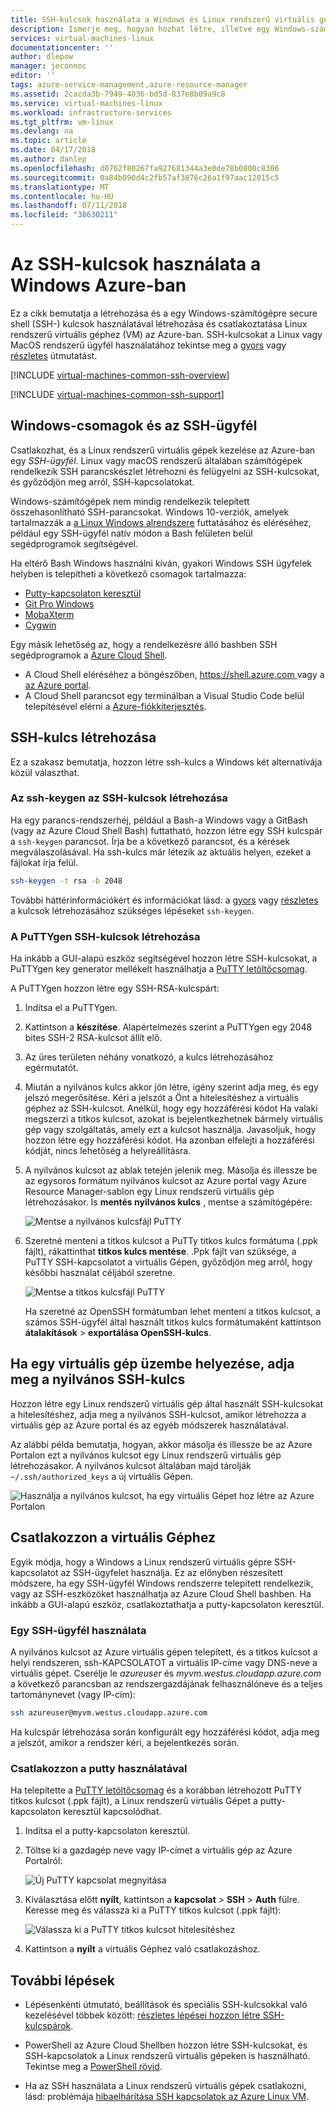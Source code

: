 ```yaml
---
title: SSH-kulcsok használata a Windows és Linux rendszerű virtuális gépekhez |} A Microsoft Docs
description: Ismerje meg, hogyan hozhat létre, illetve egy Windows-számítógép SSH-kulcsok használatával csatlakozhat az Azure-ban Linux rendszerű virtuális gép.
services: virtual-machines-linux
documentationcenter: ''
author: dlepow
manager: jeconnoc
editor: ''
tags: azure-service-management,azure-resource-manager
ms.assetid: 2cacda3b-7949-4036-bd5d-837e8b09a9c8
ms.service: virtual-machines-linux
ms.workload: infrastructure-services
ms.tgt_pltfrm: vm-linux
ms.devlang: na
ms.topic: article
ms.date: 04/17/2018
ms.author: danlep
ms.openlocfilehash: d0762f80267fa927681344a3e0de78b0800c8306
ms.sourcegitcommit: 0a84b090d4c2fb57af3876c26a1f97aac12015c5
ms.translationtype: MT
ms.contentlocale: hu-HU
ms.lasthandoff: 07/11/2018
ms.locfileid: "38630211"
---
```

# <a name="how-to-use-ssh-keys-with-windows-on-azure"></a>Az SSH-kulcsok használata a Windows Azure-ban

Ez a cikk bemutatja a létrehozása és a egy Windows-számítógépre secure shell (SSH-) kulcsok használatával létrehozása és csatlakoztatása Linux rendszerű virtuális géphez (VM) az Azure-ban. SSH-kulcsokat a Linux vagy MacOS rendszerű ügyfél használatához tekintse meg a [gyors](mac-create-ssh-keys.md) vagy [részletes](create-ssh-keys-detailed.md) útmutatást.

[!INCLUDE [virtual-machines-common-ssh-overview](../../../includes/virtual-machines-common-ssh-overview.md)]

[!INCLUDE [virtual-machines-common-ssh-support](../../../includes/virtual-machines-common-ssh-support.md)]

## <a name="windows-packages-and-ssh-clients"></a>Windows-csomagok és az SSH-ügyfél
Csatlakozhat, és a Linux rendszerű virtuális gépek kezelése az Azure-ban egy *SSH-ügyfél*. Linux vagy macOS rendszerű általában számítógépek rendelkezik SSH parancskészlet létrehozni és felügyelni az SSH-kulcsokat, és győződjön meg arról, SSH-kapcsolatokat. 

Windows-számítógépek nem mindig rendelkezik telepített összehasonlítható SSH-parancsokat. Windows 10-verziók, amelyek tartalmazzák a [a Linux Windows alrendszere](https://docs.microsoft.com/windows/wsl/about) futtatásához és eléréséhez, például egy SSH-ügyfél natív módon a Bash felületen belül segédprogramok segítségével. 

Ha eltérő Bash Windows használni kíván, gyakori Windows SSH ügyfelek helyben is telepítheti a következő csomagok tartalmazza:

* [Putty-kapcsolaton keresztül](http://www.chiark.greenend.org.uk/~sgtatham/putty/)
* [Git Pro Windows](https://git-for-windows.github.io/)
* [MobaXterm](http://mobaxterm.mobatek.net/)
* [Cygwin](https://cygwin.com/)

Egy másik lehetőség az, hogy a rendelkezésre álló bashben SSH segédprogramok a [Azure Cloud Shell](../../cloud-shell/overview.md). 

* A Cloud Shell eléréséhez a böngészőben, [ https://shell.azure.com ](https://shell.azure.com) vagy a [az Azure portal](https://portal.azure.com). 
* A Cloud Shell parancsot egy terminálban a Visual Studio Code belül telepítésével elérni a [Azure-fiókkiterjesztés](https://marketplace.visualstudio.com/items?itemName=ms-vscode.azure-account).

## <a name="create-an-ssh-key-pair"></a>SSH-kulcs létrehozása
Ez a szakasz bemutatja, hozzon létre ssh-kulcs a Windows két alternatívája közül választhat.

### <a name="create-ssh-keys-with-ssh-keygen"></a>Az ssh-keygen az SSH-kulcsok létrehozása

Ha egy parancs-rendszerhéj, például a Bash-a Windows vagy a GitBash (vagy az Azure Cloud Shell Bash) futtatható, hozzon létre egy SSH kulcspár a `ssh-keygen` parancsot. Írja be a következő parancsot, és a kérések megválaszolásával. Ha ssh-kulcs már létezik az aktuális helyen, ezeket a fájlokat írja felül. 

```bash
ssh-keygen -t rsa -b 2048
```

További háttérinformációkért és információkat lásd: a [gyors](mac-create-ssh-keys.md) vagy [részletes](create-ssh-keys-detailed.md) a kulcsok létrehozásához szükséges lépéseket `ssh-keygen`.

### <a name="create-ssh-keys-with-puttygen"></a>A PuTTYgen SSH-kulcsok létrehozása

Ha inkább a GUI-alapú eszköz segítségével hozzon létre SSH-kulcsokat, a PuTTYgen key generator mellékelt használhatja a [PuTTY letöltőcsomag](http://www.chiark.greenend.org.uk/~sgtatham/putty/download.html). 

A PuTTYgen hozzon létre egy SSH-RSA-kulcspárt:

1. Indítsa el a PuTTYgen.

2. Kattintson a **készítése**. Alapértelmezés szerint a PuTTYgen egy 2048 bites SSH-2 RSA-kulcsot állít elő.

4. Az üres területen néhány vonatkozó, a kulcs létrehozásához egérmutatót.

5. Miután a nyilvános kulcs akkor jön létre, igény szerint adja meg, és egy jelszó megerősítése. Kéri a jelszót a Önt a hitelesítéshez a virtuális géphez az SSH-kulcsot. Anélkül, hogy egy hozzáférési kódot Ha valaki megszerzi a titkos kulcsot, azokat is bejelentkezhetnek bármely virtuális gép vagy szolgáltatás, amely ezt a kulcsot használja. Javasoljuk, hogy hozzon létre egy hozzáférési kódot. Ha azonban elfelejti a hozzáférési kódját, nincs lehetőség a helyreállításra.

6. A nyilvános kulcsot az ablak tetején jelenik meg. Másolja és illessze be az egysoros formátum nyilvános kulcsot az Azure portal vagy Azure Resource Manager-sablon egy Linux rendszerű virtuális gép létrehozásakor. Is **mentés nyilvános kulcs** , mentse a számítógépére:

    ![Mentse a nyilvános kulcsfájl PuTTY](./media/ssh-from-windows/save-public-key.png)

7. Szeretné menteni a titkos kulcsot a PuTTy titkos kulcs formátuma (.ppk fájlt), rákattinthat **titkos kulcs mentése**. .Ppk fájlt van szüksége, a PuTTY SSH-kapcsolatot a virtuális Gépen, győződjön meg arról, hogy későbbi használat céljából szeretne.

    ![Mentse a titkos kulcsfájl PuTTY](./media/ssh-from-windows/save-ppk-file.png)

    Ha szeretné az OpenSSH formátumban lehet menteni a titkos kulcsot, a számos SSH-ügyfél által használt titkos kulcs formátumaként kattintson **átalakítások** > **exportálása OpenSSH-kulcs**.

## <a name="provide-ssh-public-key-when-deploying-a-vm"></a>Ha egy virtuális gép üzembe helyezése, adja meg a nyilvános SSH-kulcs

Hozzon létre egy Linux rendszerű virtuális gép által használt SSH-kulcsokat a hitelesítéshez, adja meg a nyilvános SSH-kulcsot, amikor létrehozza a virtuális gép az Azure portal és az egyéb módszerek használatával.

Az alábbi példa bemutatja, hogyan, akkor másolja és illessze be az Azure Portalon ezt a nyilvános kulcsot egy Linux rendszerű virtuális gép létrehozásakor. A nyilvános kulcsot általában majd tárolják `~/.ssh/authorized_keys` a új virtuális Gépen.

   ![Használja a nyilvános kulcsot, ha egy virtuális Gépet hoz létre az Azure Portalon](./media/ssh-from-windows/use-public-key-azure-portal.png)


## <a name="connect-to-your-vm"></a>Csatlakozzon a virtuális Géphez

Egyik módja, hogy a Windows a Linux rendszerű virtuális gépre SSH-kapcsolatot az SSH-ügyfelet használja. Ez az előnyben részesített módszere, ha egy SSH-ügyfél Windows rendszerre telepített rendelkezik, vagy az SSH-eszközöket használhatja az Azure Cloud Shell bashben. Ha inkább a GUI-alapú eszköz, csatlakoztathatja a putty-kapcsolaton keresztül.  

### <a name="use-an-ssh-client"></a>Egy SSH-ügyfél használata
A nyilvános kulcsot az Azure virtuális gépen telepített, és a titkos kulcsot a helyi rendszeren, ssh-KAPCSOLATOT a virtuális IP-címe vagy DNS-neve a virtuális gépet. Cserélje le *azureuser* és *myvm.westus.cloudapp.azure.com* a következő parancsban az rendszergazdájának felhasználóneve és a teljes tartománynevet (vagy IP-cím):

```bash
ssh azureuser@myvm.westus.cloudapp.azure.com
```

Ha kulcspár létrehozása során konfigurált egy hozzáférési kódot, adja meg a jelszót, amikor a rendszer kéri, a bejelentkezés során.

### <a name="connect-with-putty"></a>Csatlakozzon a putty használatával

Ha telepítette a [PuTTY letöltőcsomag](http://www.chiark.greenend.org.uk/~sgtatham/putty/download.html) és a korábban létrehozott PuTTY titkos kulcsot (.ppk fájlt), a Linux rendszerű virtuális Gépet a putty-kapcsolaton keresztül kapcsolódhat.

1. Indítsa el a putty-kapcsolaton keresztül.

2. Töltse ki a gazdagép neve vagy IP-címet a virtuális gép az Azure Portalról:

    ![Új PuTTY kapcsolat megnyitása](./media/ssh-from-windows/putty-new-connection.png)

3. Kiválasztása előtt **nyílt**, kattintson a **kapcsolat** > **SSH** > **Auth** fülre. Keresse meg és válassza ki a PuTTY titkos kulcsot (.ppk fájlt):

    ![Válassza ki a PuTTY titkos kulcsot hitelesítéshez](./media/ssh-from-windows/putty-auth-dialog.png)

4. Kattintson a **nyílt** a virtuális Géphez való csatlakozáshoz.

## <a name="next-steps"></a>További lépések

* Lépésenkénti útmutató, beállítások és speciális SSH-kulcsokkal való kezelésével többek között: [részletes lépései hozzon létre SSH-kulcspárok](create-ssh-keys-detailed.md).

* PowerShell az Azure Cloud Shellben hozzon létre SSH-kulcsokat, és SSH-kapcsolatok a Linux rendszerű virtuális gépeken is használható. Tekintse meg a [PowerShell rövid](../../cloud-shell/quickstart-powershell.md#ssh).

* Ha az SSH használata a Linux rendszerű virtuális gépek csatlakozni, lásd: problémája [hibaelhárítása SSH kapcsolatok az Azure Linux VM](troubleshoot-ssh-connection.md?toc=%2fazure%2fvirtual-machines%2flinux%2ftoc.json).
